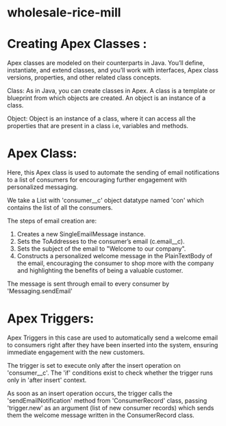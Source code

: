 # wholesale-rice-mill

# Creating Apex Classes :

Apex classes are modeled on their counterparts in Java. You’ll define, instantiate, and extend classes, and you’ll work with interfaces, Apex class versions, properties, and other related class concepts.

Class:
As in Java, you can create classes in Apex. A class is a template or blueprint from which objects are created. An object is an instance of a class.

Object:
Object is an instance of a class, where it can access all the properties that are present in a class i.e, variables and methods.


# Apex Class:
Here, this Apex class is used to automate the sending of email notifications to a list of consumers for encouraging further engagement with personalized messaging.

We take a List with 'consumer__c' object datatype named 'con' which contains the list of all the consumers.

The steps of email creation are:
1. Creates a new SingleEmailMessage instance.
2. Sets the ToAddresses to the consumer’s email (c.email__c).
3. Sets the subject of the email to "Welcome to our company".
4. Constructs a personalized welcome message in the PlainTextBody of the email, encouraging the consumer to shop more with the company and highlighting the benefits of being a valuable customer.

The message is sent through email to every consumer by 'Messaging.sendEmail'

# Apex Triggers:
Apex Triggers in this case are used to automatically send a welcome email to consumers right after they have been inserted into the system, ensuring immediate engagement with the new customers.

The trigger is set to execute only after the insert operation on 'consumer__c'. The 'if' conditions exist to check whether the trigger runs only in 'after insert' context.

As soon as an insert operation occurs, the trigger calls the 'sendEmailNotification' method from 'ConsumerRecord' class, passing 'trigger.new' as an argument (list of new consumer records) which sends them the welcome message written in the ConsumerRecord class.
